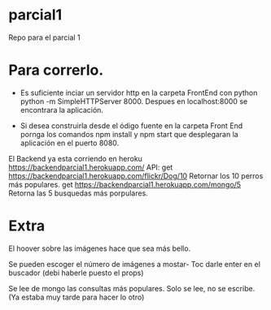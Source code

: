 # parcial1
Repo para el parcial 1
# Para correrlo.
* Es suficiente inciar un servidor http en la carpeta FrontEnd con python python -m SimpleHTTPServer 8000. Despues en localhost:8000 se encontrara la aplicación. 

* Si desea construirla desde el ódigo fuente en la carpeta Front End pornga los comandos npm install y npm start que desplegaran la aplicación en el puerto 8080. 

El Backend ya esta corriendo en heroku 
https://backendparcial1.herokuapp.com/
API:
get  https://backendparcial1.herokuapp.com/flickr/Dog/10 Retornar los 10 perros más populares.
get  https://backendparcial1.herokuapp.com/mongo/5 Retorna las 5 busquedas más porpulares. 

# Extra
El hoover sobre las imágenes hace que sea más bello.

Se pueden escoger el número de imágenes a mostar- Toc darle enter en el buscador (debi haberle puesto el props)

Se lee de mongo las consultas más populares. Solo se lee, no se escribe. (Ya estaba muy tarde para hacer lo otro)

